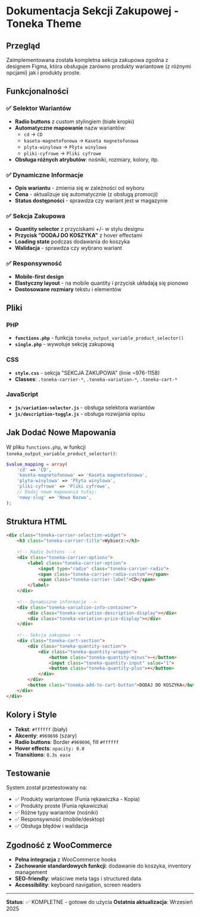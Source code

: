 # Dokumentacja Sekcji Zakupowej - Toneka Theme

## Przegląd
Zaimplementowana została kompletna sekcja zakupowa zgodna z designem Figma, która obsługuje zarówno produkty wariantowe (z różnymi opcjami) jak i produkty proste.

## Funkcjonalności

### ✅ Selektor Wariantów
- **Radio buttons** z custom stylingiem (białe kropki)
- **Automatyczne mapowanie** nazw wariantów:
  - `cd` → `CD`
  - `kaseta-magnetofonowa` → `Kaseta magnetofonowa`
  - `plyta-winylowa` → `Płyta winylowa`
  - `pliki-cyfrowe` → `Pliki cyfrowe`
- **Obsługa różnych atrybutów**: nośniki, rozmiary, kolory, itp.

### ✅ Dynamiczne Informacje
- **Opis wariantu** - zmienia się w zależności od wyboru
- **Cena** - aktualizuje się automatycznie (z obsługą promocji)
- **Status dostępności** - sprawdza czy wariant jest w magazynie

### ✅ Sekcja Zakupowa
- **Quantity selector** z przyciskami +/- w stylu designu
- **Przycisk "DODAJ DO KOSZYKA"** z hover effectami
- **Loading state** podczas dodawania do koszyka
- **Walidacja** - sprawdza czy wybrano wariant

### ✅ Responsywność
- **Mobile-first design**
- **Elastyczny layout** - na mobile quantity i przycisk układają się pionowo
- **Dostosowane rozmiary** tekstu i elementów

## Pliki

### PHP
- **`functions.php`** - funkcja `toneka_output_variable_product_selector()`
- **`single.php`** - wywołuje sekcję zakupową

### CSS
- **`style.css`** - sekcja "SEKCJA ZAKUPOWA" (linie ~976-1158)
- **Classes**: `.toneka-carrier-*`, `.toneka-variation-*`, `.toneka-cart-*`

### JavaScript
- **`js/variation-selector.js`** - obsługa selektora wariantów
- **`js/description-toggle.js`** - obsługa rozwijania opisu

## Jak Dodać Nowe Mapowania

W pliku `functions.php`, w funkcji `toneka_output_variable_product_selector()`:

```php
$value_mapping = array(
    'cd' => 'CD',
    'kaseta-magnetofonowa' => 'Kaseta magnetofonowa',
    'plyta-winylowa' => 'Płyta winylowa',
    'pliki-cyfrowe' => 'Pliki cyfrowe',
    // Dodaj nowe mapowania tutaj:
    'nowy-slug' => 'Nowa Nazwa',
);
```

## Struktura HTML

```html
<div class="toneka-carrier-selection-widget">
    <h3 class="toneka-carrier-title">Wybierz:</h3>
    
    <!-- Radio buttons -->
    <div class="toneka-carrier-options">
        <label class="toneka-carrier-option">
            <input type="radio" class="toneka-carrier-radio">
            <span class="toneka-carrier-radio-custom"></span>
            <span class="toneka-carrier-label">CD</span>
        </label>
    </div>
    
    <!-- Dynamiczne informacje -->
    <div class="toneka-variation-info-container">
        <div class="toneka-variation-description-display"></div>
        <div class="toneka-variation-price-display"></div>
    </div>
    
    <!-- Sekcja zakupowa -->
    <div class="toneka-cart-section">
        <div class="toneka-quantity-section">
            <div class="toneka-quantity-wrapper">
                <button class="toneka-quantity-minus">−</button>
                <input class="toneka-quantity-input" value="1">
                <button class="toneka-quantity-plus">+</button>
            </div>
        </div>
        <button class="toneka-add-to-cart-button">DODAJ DO KOSZYKA</button>
    </div>
</div>
```

## Kolory i Style

- **Tekst**: `#ffffff` (biały)
- **Akcenty**: `#969696` (szary)
- **Radio buttons**: Border `#969696`, fill `#ffffff`
- **Hover effects**: `opacity: 0.8`
- **Transitions**: `0.3s ease`

## Testowanie

System został przetestowany na:
- ✅ Produkty wariantowe (Funia rękawiczka - Kopia)
- ✅ Produkty proste (Funia rękawiczka)
- ✅ Różne typy wariantów (nośniki)
- ✅ Responsywność (mobile/desktop)
- ✅ Obsługa błędów i walidacja

## Zgodność z WooCommerce

- **Pełna integracja** z WooCommerce hooks
- **Zachowanie standardowych funkcji**: dodawanie do koszyka, inventory management
- **SEO-friendly**: właściwe meta tags i structured data
- **Accessibility**: keyboard navigation, screen readers

---

**Status**: ✅ KOMPLETNE - gotowe do użycia
**Ostatnia aktualizacja**: Wrzesień 2025































